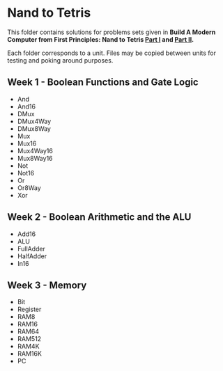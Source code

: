 # Nand to Tetris
This folder contains solutions for problems sets given in **Build A Modern Computer from First Principles: Nand to Tetris [Part I](https://www.coursera.org/learn/build-a-computer) and [Part II](https://www.coursera.org/learn/nand2tetris2).**

Each folder corresponds to a unit. Files may be copied between units for testing and poking around purposes.

## Week 1 - Boolean Functions and Gate Logic

* And
* And16
* DMux
* DMux4Way
* DMux8Way
* Mux
* Mux16
* Mux4Way16
* Mux8Way16
* Not
* Not16
* Or
* Or8Way
* Xor

## Week 2 - Boolean Arithmetic and the ALU

* Add16
* ALU
* FullAdder
* HalfAdder
* In16

## Week 3 - Memory

* Bit
* Register
* RAM8
* RAM16
* RAM64
* RAM512
* RAM4K
* RAM16K
* PC